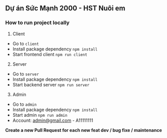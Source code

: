 ## Dự án Sức Mạnh 2000 - HST Nuôi em

### How to run project locally

1. Client

- Go to `client`
- Install package dependency `npm install`
- Start frontend client `npm run client`

2. Server

- Go to `server`
- Install package dependency `npm install`
- Start backend server `npm run server`

3. Admin

- Go to `admin`
- Install package dependency `npm install`
- Start admin `npm run admin`
- Account: admin@gmail.com - A11111111

**Create a new Pull Request for each new feat dev / bug fixe / maintenance**
